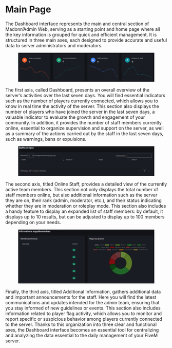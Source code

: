 # Main Page

The Dashboard interface represents the main and central section of Madonn’Admin Web, serving as a starting point and home page where all the key information is grouped for quick and efficient management. It is structured in three main axes, each designed to provide accurate and useful data to server administrators and moderators.

<figure><img src="../../../../.gitbook/assets/image (9).png" alt=""><figcaption></figcaption></figure>

The first axis, called Dashboard, presents an overall overview of the server’s activities over the last seven days. You will find essential indicators such as the number of players currently connected, which allows you to know in real time the activity of the server. This section also displays the number of players who have joined the server in the last seven days, a valuable indicator to evaluate the growth and engagement of your community. In addition, it provides the number of staff members currently online, essential to organize supervision and support on the server, as well as a summary of the actions carried out by the staff in the last seven days, such as warnings, bans or expulsions.

<figure><img src="../../../../.gitbook/assets/image (10).png" alt=""><figcaption></figcaption></figure>

The second axis, titled Online Staff, provides a detailed view of the currently active team members. This section not only displays the total number of staff members online, but also additional information such as the server they are on, their rank (admin, moderator, etc.), and their status indicating whether they are in moderation or roleplay mode. This section also includes a handy feature to display an expanded list of staff members: by default, it displays up to 10 results, but can be adjusted to display up to 100 members depending on your needs.

<figure><img src="../../../../.gitbook/assets/image (11).png" alt=""><figcaption></figcaption></figure>

Finally, the third axis, titled Additional Information, gathers additional data and important announcements for the staff. Here you will find the latest communications and updates intended for the admin team, ensuring that you stay informed of new guidelines or events. This section also includes information related to player flag activity, which allows you to monitor and report specific or suspicious behavior among players currently connected to the server. Thanks to this organization into three clear and functional axes, the Dashboard interface becomes an essential tool for centralizing and analyzing the data essential to the daily management of your FiveM server.
